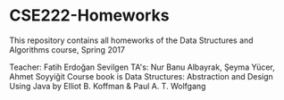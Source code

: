 # CSE222-Homeworks
This repository contains all homeworks of the Data Structures and Algorithms course, Spring 2017

Teacher: Fatih Erdoğan Sevilgen
TA's: Nur Banu Albayrak, Şeyma Yücer, Ahmet Soyyiğit
Course book is Data Structures: Abstraction and Design Using Java by Elliot B. Koffman & Paul A. T. Wolfgang

